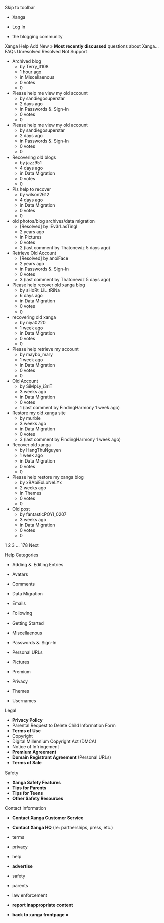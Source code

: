 Skip to toolbar

*   Xanga

*   Log In

*   the blogging community

Xanga Help Add New » **Most recently discussed** questions about Xanga… FAQs Unresolved Resolved Not Support

*   Archived blog
    *   by Terry\_3108
    *   1 hour ago
    *   in Miscellaenous
    *   0 votes
    *   0
*   Please help me view my old account
    *   by sandiegosuperstar
    *   2 days ago
    *   in Passwords &. Sign-In
    *   0 votes
    *   0
*   Please help me view my old account
    *   by sandiegosuperstar
    *   2 days ago
    *   in Passwords &. Sign-In
    *   0 votes
    *   0
*   Recovering old blogs
    *   by jazz951
    *   4 days ago
    *   in Data Migration
    *   0 votes
    *   0
*   Pls help to recover
    *   by wilson2612
    *   4 days ago
    *   in Data Migration
    *   0 votes
    *   0
*   old photos/blog archives/data migration
    *   \[Resolved\] by lEv3rLasTingl
    *   2 years ago
    *   in Pictures
    *   0 votes
    *   2 (last comment by Thatonewiz 5 days ago)
*   Retrieve Old Account
    *   \[Resolved\] by anoiFace
    *   2 years ago
    *   in Passwords &. Sign-In
    *   0 votes
    *   3 (last comment by Thatonewiz 5 days ago)
*   Please help recover old xanga blog
    *   by sHoRt\_LiL\_tRiNa
    *   6 days ago
    *   in Data Migration
    *   0 votes
    *   0
*   recovering old xanga
    *   by niya0220
    *   1 week ago
    *   in Data Migration
    *   0 votes
    *   0
*   Please help retrieve my account
    *   by maybo\_mary
    *   1 week ago
    *   in Data Migration
    *   0 votes
    *   0
*   Old Account
    *   by SiMpLy\_i3riT
    *   3 weeks ago
    *   in Data Migration
    *   0 votes
    *   1 (last comment by FindingHarmony 1 week ago)
*   Restore my old xanga site
    *   by murble
    *   3 weeks ago
    *   in Data Migration
    *   0 votes
    *   3 (last comment by FindingHarmony 1 week ago)
*   Recover old xanga
    *   by HangThuNguyen
    *   1 week ago
    *   in Data Migration
    *   0 votes
    *   0
*   Please help restore my xanga blog
    *   by xBAbiExLoNeLYx
    *   2 weeks ago
    *   in Themes
    *   0 votes
    *   0
*   Old post
    *   by fantasticPOYI\_0207
    *   3 weeks ago
    *   in Data Migration
    *   0 votes
    *   0

1 2 3 ... 178 Next

Help Categories

*   Adding &. Editing Entries
*   Avatars
*   Comments
*   Data Migration
*   Emails
*   Following
*   Getting Started
*   Miscellaenous

*   Passwords &. Sign-In
*   Personal URLs
*   Pictures
*   Premium
*   Privacy
*   Themes
*   Usernames

Legal

*   **Privacy Policy**
*   Parental Request to Delete Child Information Form
*   **Terms of Use**
*   Copyright
*   Digital Millennium Copyright Act (DMCA)
*   Notice of Infringement
*   **Premium Agreement**
*   **Domain Registrant Agreement** (Personal URLs)
*   **Terms of Sale**

Safety

*   **Xanga Safety Features**
*   **Tips for Parents**
*   **Tips for Teens**
*   **Other Safety Resources**

Contact Information

*   **Contact Xanga Customer Service**
*   **Contact Xanga HQ** (re: partnerships, press, etc.)

*   terms
*   privacy
*   help
*   **advertise**

*   safety
*   parents
*   law enforcement
*   **report inappropriate content**

*   **back to xanga frontpage »**